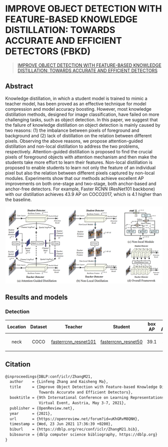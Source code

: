 # IMPROVE OBJECT DETECTION WITH FEATURE-BASED KNOWLEDGE DISTILLATION: TOWARDS ACCURATE AND EFFICIENT DETECTORS (FBKD)

> [IMPROVE OBJECT DETECTION WITH FEATURE-BASED KNOWLEDGE DISTILLATION: TOWARDS ACCURATE AND EFFICIENT DETECTORS](https://openreview.net/pdf?id=uKhGRvM8QNH)

<!-- [ALGORITHM] -->

## Abstract

Knowledge distillation, in which a student model is trained to mimic a teacher model, has been proved as an effective technique for model compression and model accuracy boosting. However, most knowledge distillation methods, designed for image classification, have failed on more challenging tasks, such as object detection. In this paper, we suggest that the failure of knowledge distillation on object detection is mainly caused by two reasons: (1) the imbalance between pixels of foreground and background and (2) lack of distillation on the relation between different pixels. Observing the above reasons, we propose attention-guided distillation and non-local distillation to address the two problems, respectively. Attention-guided distillation is proposed to find the crucial pixels of foreground objects with attention mechanism and then make the students take more effort to learn their features. Non-local distillation is proposed to enable students to learn not only the feature of an individual pixel but also the relation between different pixels captured by non-local modules. Experiments show that our methods achieve excellent AP improvements on both one-stage and two-stage, both anchor-based and anchor-free detectors. For example, Faster RCNN (ResNet101 backbone) with our distillation achieves 43.9 AP on COCO2017, which is 4.1 higher than the baseline.

![pipeline](/docs/en/imgs/model_zoo/fbkd/pipeline.png)

## Results and models

### Detection

| Location | Dataset |                                                              Teacher                                                              |                                                             Student                                                             | box AP | box AP(T) | box AP(S) |                        Config                        | Download                                                                                                                                                                          |
| :------: | :-----: | :-------------------------------------------------------------------------------------------------------------------------------: | :-----------------------------------------------------------------------------------------------------------------------------: | :----: | :-------: | :-------: | :--------------------------------------------------: | :-------------------------------------------------------------------------------------------------------------------------------------------------------------------------------- |
|   neck   |  COCO   | [fasterrcnn_resnet101](https://github.com/open-mmlab/mmdetection/blob/master/configs/faster_rcnn/faster_rcnn_r101_fpn_1x_coco.py) | [fasterrcnn_resnet50](https://github.com/open-mmlab/mmdetection/blob/master/configs/faster_rcnn/faster_rcnn_r50_fpn_1x_coco.py) |  39.1  |   39.4    |   37.8    | [config](./fbkd_fpn_frcnn_r101_frcnn_r50_1x_coco.py) | [teacher](https://download.openmmlab.com/mmdetection/v2.0/faster_rcnn/faster_rcnn_r101_fpn_1x_coco/faster_rcnn_r101_fpn_1x_coco_20200130-f513f705.pth) \|[model](<>) \| [log](<>) |

## Citation

```latex
@inproceedings{DBLP:conf/iclr/ZhangM21,
  author    = {Linfeng Zhang and Kaisheng Ma},
  title     = {Improve Object Detection with Feature-based Knowledge Distillation:
               Towards Accurate and Efficient Detectors},
  booktitle = {9th International Conference on Learning Representations, {ICLR} 2021,
               Virtual Event, Austria, May 3-7, 2021},
  publisher = {OpenReview.net},
  year      = {2021},
  url       = {https://openreview.net/forum?id=uKhGRvM8QNH},
  timestamp = {Wed, 23 Jun 2021 17:36:39 +0200},
  biburl    = {https://dblp.org/rec/conf/iclr/ZhangM21.bib},
  bibsource = {dblp computer science bibliography, https://dblp.org}
}
```
